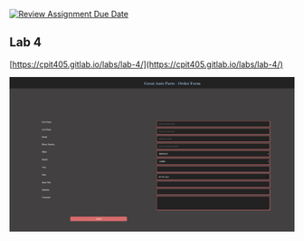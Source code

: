 [![Review Assignment Due Date](https://classroom.github.com/assets/deadline-readme-button-22041afd0340ce965d47ae6ef1cefeee28c7c493a6346c4f15d667ab976d596c.svg)](https://classroom.github.com/a/v0aSYj0U)
## Lab 4

[https://cpit405.gitlab.io/labs/lab-4/](https://cpit405.gitlab.io/labs/lab-4/)

![alt text](image.png)